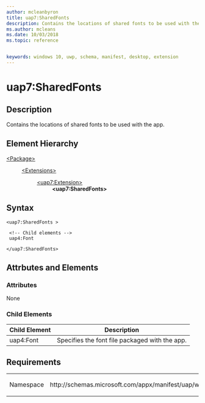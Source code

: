 ```yaml
---
author: mcleanbyron
title: uap7:SharedFonts
description: Contains the locations of shared fonts to be used with the app.
ms.author: mcleans
ms.date: 10/03/2018
ms.topic: reference


keywords: windows 10, uwp, schema, manifest, desktop, extension 
---
```


# uap7:SharedFonts

## Description
Contains the locations of shared fonts to be used with the app.

## Element Hierarchy
<dl>
<dt><a href="element-package.md">&lt;Package&gt;</a></dt>
<dd>
<dl>
<dt><a href="element-extensions.md">&lt;Extensions&gt;</a></dt>
<dd>
<dl>
<dt><a href="element-uap7-extension.md">&lt;uap7:Extension&gt;</a></dt>
<dd><b>&lt;uap7:SharedFonts&gt;</b></dd>
</dl>
</dd>
</dl>
</dd>
</dl>


## Syntax
```syntax
<uap7:SharedFonts >

 <!-- Child elements -->
 uap4:Font

</uap7:SharedFonts>
```

## Attrbutes and Elements

### Attributes
None

### Child Elements
| Child Element | Description |
|---------------|-------------|
| uap4:Font | Specifies the font file packaged with the app. |

## Requirements

<table>
<colgroup>
<col width="50%" />
<col width="50%" />
</colgroup>
<tbody>
<tr class="odd">
<td><p>Namespace</p></td>
<td><p>http://schemas.microsoft.com/appx/manifest/uap/windows10/7</p></td>
</tr>
</tbody>
</table>